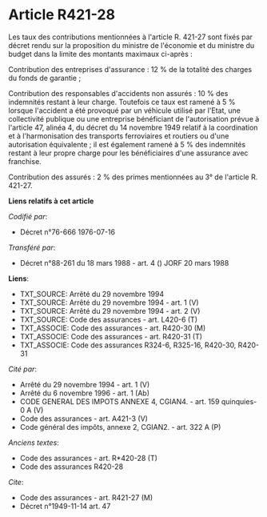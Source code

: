 # Article R421-28

Les taux des contributions mentionnées à l'article R. 421-27 sont fixés par décret rendu sur la proposition du ministre de
l'économie et du ministre du budget dans la limite des montants maximaux ci-après :

Contribution des entreprises d'assurance : 12 % de la totalité des charges du fonds de garantie ;

Contribution des responsables d'accidents non assurés : 10 % des indemnités restant à leur charge. Toutefois ce taux est
ramené à 5 % lorsque l'accident a été provoqué par un véhicule utilisé par l'Etat, une collectivité publique ou une
entreprise bénéficiant de l'autorisation prévue à l'article 47, alinéa 4, du décret du 14 novembre 1949 relatif à la
coordination et à l'harmonisation des transports ferroviaires et routiers ou d'une autorisation équivalente ; il est
également ramené à 5 % des indemnités restant à leur propre charge pour les bénéficiaires d'une assurance avec franchise.

Contribution des assurés : 2 % des primes mentionnées au 3° de l'article R. 421-27.

**Liens relatifs à cet article**

_Codifié par_:

  - Décret n°76-666 1976-07-16

_Transféré par_:

  - Décret n°88-261 du 18 mars 1988 - art. 4 () JORF 20 mars 1988

**Liens**:

  - TXT_SOURCE: Arrêté du 29 novembre 1994
  - TXT_SOURCE: Arrêté du 29 novembre 1994 - art. 1 (V)
  - TXT_SOURCE: Arrêté du 29 novembre 1994 - art. 2 (V)
  - TXT_SOURCE: Code des assurances - art. L420-6 (T)
  - TXT_ASSOCIE: Code des assurances - art. R420-30 (M)
  - TXT_ASSOCIE: Code des assurances - art. R420-31 (T)
  - TXT_ASSOCIE: Code des assurances R324-6, R325-16, R420-30, R420-31

_Cité par_:

  - Arrêté du 29 novembre 1994 - art. 1 (V)
  - Arrêté du 6 novembre 1996 - art. 1 (Ab)
  - CODE GENERAL DES IMPOTS ANNEXE 4, CGIAN4. - art. 159 quinquies-0 A (V)
  - Code des assurances - art. A421-3 (V)
  - Code général des impôts, annexe 2, CGIAN2. - art. 322 A (P)

_Anciens textes_:

  - Code des assurances - art. R*420-28 (T)
  - Code des assurances R420-28

_Cite_:

  - Code des assurances - art. R421-27 (M)
  - Décret n°1949-11-14 art. 47
